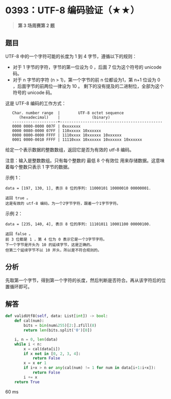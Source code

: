 # 0393：UTF-8 编码验证（★★）


> **第 3 场周赛第 2 题**

## 题目

UTF-8 中的一个字符可能的长度为 1 到 4 字节，遵循以下的规则：

- 对于 1 字节的字符，字节的第一位设为 0 ，后面 7 位为这个符号的 unicode 码。
- 对于 n 字节的字符 (n > 1)，第一个字节的前 n 位都设为1，第 n+1 位设为 0 ，后面字节的前两位一律设为 10 。
剩下的没有提及的二进制位，全部为这个符号的 unicode 码。

这是 UTF-8 编码的工作方式：

       Char. number range  |        UTF-8 octet sequence
          (hexadecimal)    |              (binary)
       --------------------+---------------------------------------------
       0000 0000-0000 007F | 0xxxxxxx
       0000 0080-0000 07FF | 110xxxxx 10xxxxxx
       0000 0800-0000 FFFF | 1110xxxx 10xxxxxx 10xxxxxx
       0001 0000-0010 FFFF | 11110xxx 10xxxxxx 10xxxxxx 10xxxxxx

给定一个表示数据的整数数组，返回它是否为有效的 utf-8 编码。

注意：输入是整数数组。只有每个整数的 最低 8 个有效位 用来存储数据。这意味着每个整数只表示 1 字节的数据。


示例 1：
    
    data = [197, 130, 1], 表示 8 位的序列: 11000101 10000010 00000001.
    
    返回 true 。
    这是有效的 utf-8 编码，为一个2字节字符，跟着一个1字节字符。

示例 2：

    data = [235, 140, 4], 表示 8 位的序列: 11101011 10001100 00000100.
    
    返回 false 。
    前 3 位都是 1 ，第 4 位为 0 表示它是一个3字节字符。
    下一个字节是开头为 10 的延续字节，这是正确的。
    但第二个延续字节不以 10 开头，所以是不符合规则的。

## 分析

先取第一个字节，得到第一个字符的长度，然后判断是否符合。再从该字符后的位置循环即可。

## 解答

```python
def validUtf8(self, data: List[int]) -> bool:
    def cal(num):
        bits = bin(num&255)[2:].zfill(8)
        return len(bits.split('0')[0])

    i, n = 0, len(data)
    while i < n:
        x = cal(data[i])
        if x not in [0, 2, 3, 4]:
            return False
        x = x or 1
        if i+x > n or any(cal(num) != 1 for num in data[i+1:i+x]):
            return False
        i += x
    return True
```
60 ms




